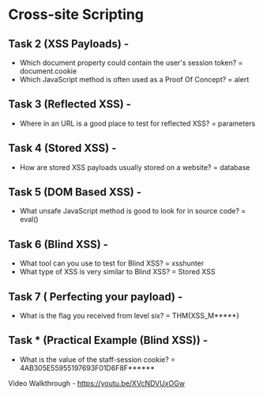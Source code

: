 # Cross-site Scripting
## Task 2 (XSS Payloads) - 
* Which document property could contain the user's session token?
 = document.cookie
* Which JavaScript method is often used as a Proof Of Concept?
 = alert
## Task 3 (Reflected XSS) - 
* Where in an URL is a good place to test for reflected XSS?
 = parameters
## Task 4 (Stored XSS) - 
* How are stored XSS payloads usually stored on a website?
 = database
## Task 5 (DOM Based XSS) - 
* What unsafe JavaScript method is good to look for in source code?
 = eval()
## Task 6 (Blind XSS) - 
* What tool can you use to test for Blind XSS?
 = xsshunter
* What type of XSS is very similar to Blind XSS?
 = Stored XSS
## Task 7 ( Perfecting your payload) - 
* What is the flag you received from level six?
 = THM{XSS_M*****}
## Task * (Practical Example (Blind XSS)) - 
* What is the value of the staff-session cookie?
 = 4AB305E55955197693F01D6F8F******

Video Walkthrough - https://youtu.be/XVcNDVUxOGw